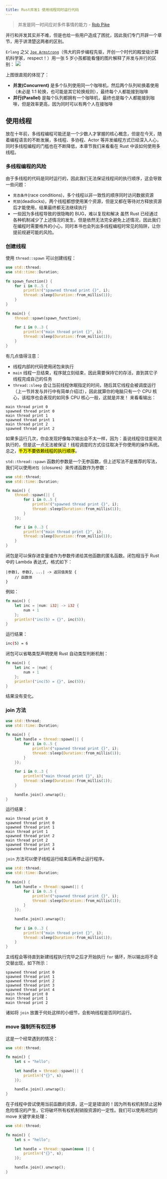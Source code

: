 ```yaml
---
title: Rust并发1 使用线程同时运行代码
---
```

>并发是同一时间应对多件事情的能力 - [Rob Pike](https://en.wikipedia.org/wiki/Rob_Pike)

并行和并发其实并不难，但是也给一些用户造成了困扰，因此我们专门开辟一个章节，用于讲清楚这两者的区别。

`Erlang` 之父 [`Joe Armstrong`](https://en.wikipedia.org/wiki/Joe_Armstrong_(programmer))（伟大的异步编程先驱，开创一个时代的殿堂级计算机科学家，respect！）用一张 5 岁小孩都能看懂的图片解释了并发与并行的区别：
![](https://pic1.zhimg.com/80/f37dd89173715d0e21546ea171c8a915_1440w.png)

上图很直观的体现了：
- **并发(Concurrent)** 是多个队列使用同一个咖啡机，然后两个队列轮换着使用（未必是 1:1 轮换，也可能是其它轮换规则），最终每个人都能接到咖啡
- **并行(Parallel)** 是每个队列都拥有一个咖啡机，最终也是每个人都能接到咖啡，但是效率更高，因为同时可以有两个人在接咖啡

## 使用线程

放在十年前，多线程编程可能还是一个少数人才掌握的核心概念，但是在今天，随着编程语言的不断发展，多线程、多协程、Actor 等并发编程方式已经深入人心，同时多线程编程的门槛也在不断降低，本章节我们来看看在 Rust 中该如何使用多线程。

### 多线程编程的风险

由于多线程的代码是同时运行的，因此我们无法保证线程间的执行顺序，这会导致一些问题：

- `竞态条件`(race conditions)，多个线程以非一致性的顺序同时访问数据资源
- `死锁`(deadlocks)，两个线程都想使用某个资源，但是又都在等待对方释放资源后才能使用，结果最终都无法继续执行
- 一些因为多线程导致的很隐晦的 BUG，难以复现和解决
虽然 Rust 已经通过各种机制减少了上述情况的发生，但是依然无法完全避免上述情况，因此我们在编程时需要格外的小心，同时本书也会列出多线程编程时常见的陷阱，让你提前规避可能的风险。

### 创建线程
使用 `thread::spawn` 可以创建线程：
```rust
use std::thread;  
use std::time::Duration;  
  
fn spawn_function() {  
    for i in 0..5 {  
        println!("spawned thread print {}", i);  
        thread::sleep(Duration::from_millis(1));  
    }  
}  
  
fn main() {  
    thread::spawn(spawn_function);  
  
    for i in 0..3 {  
        println!("main thread print {}", i);  
        thread::sleep(Duration::from_millis(1));  
    }  
}
```

有几点值得注意：
- 线程内部的代码使用闭包来执行
- `main` 线程一旦结束，程序就立刻结束，因此需要保持它的存活，直到其它子线程完成自己的任务
- `thread::sleep` 会让当前线程休眠指定的时间，随后其它线程会被调度运行（上一节并发与并行中有简单介绍过），因此就算你的电脑只有一个 CPU 核心，该程序也会表现的如同多 CPU 核心一般，这就是并发！
来看看输出：

```console
main thread print 0
spawned thread print 0
main thread print 1
spawned thread print 1
main thread print 2
spawned thread print 2
```
如果多运行几次，你会发现好像每次输出会不太一样，因为：虽说线程往往是轮流执行的，但是这一点无法被保证！线程调度的方式往往取决于你使用的操作系统。总之，<mark>千万不要依赖线程的执行顺序</mark>。

`std::thread::spawn` 函数的参数是一个无参函数，但上述写法不是推荐的写法，我们可以使用`闭包`（closures）来传递函数作为参数：
```rust
use std::thread;
use std::time::Duration;

fn main() {
    thread::spawn(|| {
        for i in 0..5 {
            println!("spawned thread print {}", i);
            thread::sleep(Duration::from_millis(1));
        }
    });

    for i in 0..3 {
        println!("main thread print {}", i);
        thread::sleep(Duration::from_millis(1));
    }
}
```

闭包是可以保存进变量或作为参数传递给其他函数的匿名函数。闭包相当于 Rust 中的 Lambda 表达式，格式如下：
```
|参数1, 参数2, ...| -> 返回值类型 {
    // 函数体
}
```
例如：
```rust
fn main() {  
    let inc = |num: i32| -> i32 {  
        num + 1  
    };  
    println!("inc(5) = {}", inc(5));  
}  
```
运行结果：
```bash
inc(5) = 6
```
闭包可以省略类型声明使用 Rust 自动类型判断机制：
```rust
fn main() {  
    let inc = |num| {  
        num + 1  
    };  
    println!("inc(5) = {}", inc(5));  
}  
```
结果没有变化。

### join 方法

```rust
use std::thread;  
use std::time::Duration;  
  
fn main() {  
    let handle = thread::spawn(|| {  
        for i in 0..5 {  
            println!("spawned thread print {}", i);  
            thread::sleep(Duration::from_millis(1));  
        }  
    });  
  
    for i in 0..3 {  
        println!("main thread print {}", i);  
        thread::sleep(Duration::from_millis(1));  
    }  
  
    handle.join().unwrap();  
}  
```
运行结果：
```
main thread print 0 
spawned thread print 0 
spawned thread print 1 
main thread print 1 
spawned thread print 2 
main thread print 2 
spawned thread print 3 
spawned thread print 4
```
`join` 方法可以使子线程运行结束后再停止运行程序。

```rust
use std::thread;  
use std::time::Duration;  
  
fn main() {  
    let handle = thread::spawn(|| {  
        for i in 0..5 {  
            println!("spawned thread print {}", i);  
            thread::sleep(Duration::from_millis(1));  
        }  
    });  
    
    handle.join().unwrap();  
    
    for i in 0..3 {  
        println!("main thread print {}", i);  
        thread::sleep(Duration::from_millis(1));  
    }  
}  
```
主线程会等待直到新建线程执行完毕之后才开始执行 `for` 循环，所以输出将不会交替出现，如下所示：

```
spawned thread print 0
spawned thread print 1
spawned thread print 2
spawned thread print 3
spawned thread print 4
main thread print 0
main thread print 1
main thread print 2
```
诸如将 `join` 放置于何处这样的小细节，会影响线程是否同时运行。


### move 强制所有权迁移

这是一个经常遇到的情况：
```rust
use std::thread;  
  
fn main() {  
    let s = "hello";  
     
    let handle = thread::spawn(|| {  
        println!("{}", s);  
    });  
  
    handle.join().unwrap();  
}  
```

在子线程中尝试使用当前函数的资源，这一定是错误的！因为所有权机制禁止这种危险情况的产生，它将破坏所有权机制销毁资源的一定性。我们可以使用闭包的 move 关键字来处理：
```rust
use std::thread;  
  
fn main() {  
    let s = "hello";  
     
    let handle = thread::spawn(move || {  
        println!("{}", s);  
    });  
  
    handle.join().unwrap();  
}
```
